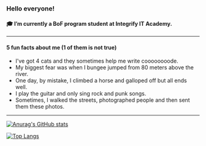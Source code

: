 ### Hello everyone!
#### 🎓 I’m currently a BoF program student at Integrify IT Academy.
___

#### 5 fun facts about me (1 of them is not true)

* I've got 4 cats and they sometimes help me write coooooooode.
* My biggest fear was when I bungee jumped from 80 meters above the river.
* One day, by mistake, I climbed a horse and galloped off but all ends well.
* I play the guitar and only sing rock and punk songs.
* Sometimes, I walked the streets, photographed people and then sent them these photos.

___


[![Anurag's GitHub stats](https://github-readme-stats.vercel.app/api?username=CaH4o&show_icons=true)](https://github.com/anuraghazra/github-readme-stats)


[![Top Langs](https://github-readme-stats.vercel.app/api/top-langs/?username=anuraghazra&layout=compact)](https://github.com/anuraghazra/github-readme-stats)



<!--
**CaH4o/CaH4o** is a ✨ _special_ ✨ repository because its `README.md` (this file) appears on your GitHub profile.

Here are some ideas to get you started:
- Hi there 👋
- 🔭 I’m currently working on ...
- 🌱 I’m currently learning ...
- 👯 I’m looking to collaborate on ...
- 🤔 I’m looking for help with ...
- 💬 Ask me about ...
- 📫 How to reach me: ...
- 😄 Pronouns: ...
- ⚡ Fun fact: ...

-- markdown
https://www.markdownguide.org/basic-syntax/

-- github readme stats
https://github.com/anuraghazra/github-readme-stats

-- emodje
https://gist.github.com/rxaviers/7360908

-->